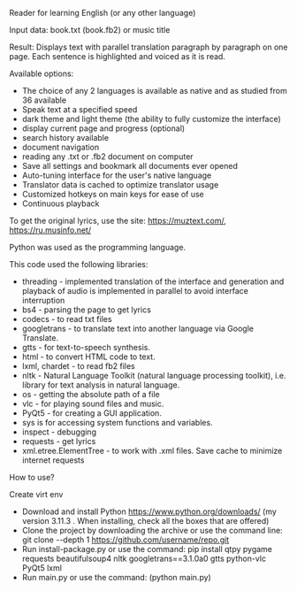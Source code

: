 Reader for learning English (or any other language)

Input data: book.txt (book.fb2) or music title

Result: Displays text with parallel translation paragraph by paragraph on one page. Each sentence is highlighted and voiced as it is read.

Available options:

* The choice of any 2 languages is available as native and as studied from 36 available
* Speak text at a specified speed
* dark theme and light theme (the ability to fully customize the interface)
* display current page and progress (optional)
* search history available
* document navigation
* reading any .txt or .fb2 document on computer
* Save all settings and bookmark all documents ever opened
* Auto-tuning interface for the user's native language
* Translator data is cached to optimize translator usage
* Customized hotkeys on main keys for ease of use
* Continuous playback

To get the original lyrics, use the site: https://muztext.com/, https://ru.musinfo.net/

Python was used as the programming language.

This code used the following libraries:
* threading - implemented translation of the interface and generation and playback of audio is implemented in parallel to avoid interface interruption
* bs4 - parsing the page to get lyrics
* codecs - to read txt files
* googletrans - to translate text into another language via Google Translate.
* gtts - for text-to-speech synthesis.
* html - to convert HTML code to text.
* lxml, chardet - to read fb2 files
* nltk - Natural Language Toolkit (natural language processing toolkit), i.e. library for text analysis in natural language.
* os - getting the absolute path of a file
* vlc - for playing sound files and music.
* PyQt5 - for creating a GUI application.
* sys is for accessing system functions and variables.
* inspect - debugging
* requests - get lyrics
* xml.etree.ElementTree  - to work with .xml files. Save cache to minimize internet requests

How to use?

Create virt env
* Download and install Python https://www.python.org/downloads/ (my version 3.11.3 . When installing, check all the boxes that are offered)
* Сlone the project by downloading the archive or use the command line: git clone --depth 1 https://github.com/username/repo.git 
* Run install-package.py or use the command: pip install qtpy pygame requests beautifulsoup4 nltk googletrans==3.1.0a0 gtts python-vlc PyQt5 lxml
* Run main.py or use the command: (python main.py)